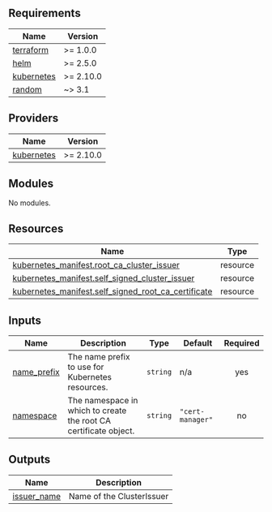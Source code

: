 ## Requirements

| Name | Version |
|------|---------|
| <a name="requirement_terraform"></a> [terraform](#requirement\_terraform) | >= 1.0.0 |
| <a name="requirement_helm"></a> [helm](#requirement\_helm) | >= 2.5.0 |
| <a name="requirement_kubernetes"></a> [kubernetes](#requirement\_kubernetes) | >= 2.10.0 |
| <a name="requirement_random"></a> [random](#requirement\_random) | ~> 3.1 |

## Providers

| Name | Version |
|------|---------|
| <a name="provider_kubernetes"></a> [kubernetes](#provider\_kubernetes) | >= 2.10.0 |

## Modules

No modules.

## Resources

| Name | Type |
|------|------|
| [kubernetes_manifest.root_ca_cluster_issuer](https://registry.terraform.io/providers/hashicorp/kubernetes/latest/docs/resources/manifest) | resource |
| [kubernetes_manifest.self_signed_cluster_issuer](https://registry.terraform.io/providers/hashicorp/kubernetes/latest/docs/resources/manifest) | resource |
| [kubernetes_manifest.self_signed_root_ca_certificate](https://registry.terraform.io/providers/hashicorp/kubernetes/latest/docs/resources/manifest) | resource |

## Inputs

| Name | Description | Type | Default | Required |
|------|-------------|------|---------|:--------:|
| <a name="input_name_prefix"></a> [name\_prefix](#input\_name\_prefix) | The name prefix to use for Kubernetes resources. | `string` | n/a | yes |
| <a name="input_namespace"></a> [namespace](#input\_namespace) | The namespace in which to create the root CA certificate object. | `string` | `"cert-manager"` | no |

## Outputs

| Name | Description |
|------|-------------|
| <a name="output_issuer_name"></a> [issuer\_name](#output\_issuer\_name) | Name of the ClusterIssuer |
